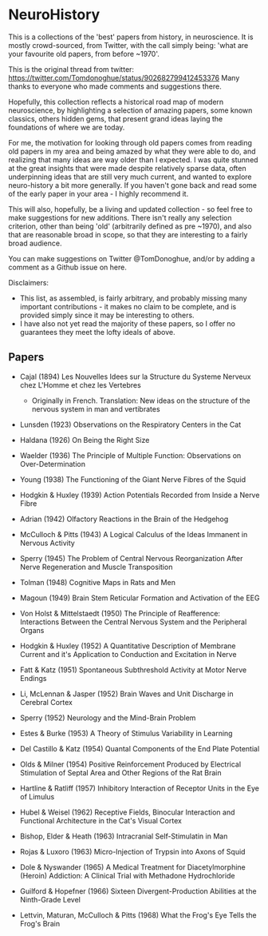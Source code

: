 # NeuroHistory

This is a collections of the 'best' papers from history, in neuroscience. It is mostly crowd-sourced, from Twitter, with the call simply being: 'what are your favourite old papers, from before ~1970'. 

This is the original thread from twitter: https://twitter.com/Tomdonoghue/status/902682799412453376
Many thanks to everyone who made comments and suggestions there. 

Hopefully, this collection reflects a historical road map of modern neuroscience, by highlighting a selection of amazing papers, some known classics, others hidden gems, that present grand ideas laying the foundations of where we are today. 

For me, the motivation for looking through old papers comes from reading old papers in my area and being amazed by what they were able to do, and realizing that many ideas are way older than I expected. I was quite stunned at the great insights that were made despite relatively sparse data, often underpinning ideas that are still very much current, and wanted to explore neuro-history a bit more generally. If you haven't gone back and read some of the early paper in your area - I highly recommend it. 

This will also, hopefully, be a living and updated collection - so feel free to make suggestions for new additions. There isn't really any selection criterion, other than being 'old' (arbitrarily defined as pre ~1970), and also that are reasonable broad in scope, so that they are interesting to a fairly broad audience. 

You can make suggestions on Twitter @TomDonoghue, and/or by adding a comment as a Github issue on here. 

Disclaimers:
  - This list, as assembled, is fairly arbitrary, and probably missing many important contributions - it makes no claim to be complete, and is provided simply since it may be interesting to others. 
  - I have also not yet read the majority of these papers, so I offer no guarantees they meet the lofty ideals of above.

## Papers

- Cajal (1894) Les Nouvelles Idees sur la Structure du Systeme Nerveux chez L'Homme et chez les Vertebres
  - Originally in French. Translation: New ideas on the structure of the nervous system in man and vertibrates

- Lunsden (1923) Observations on the Respiratory Centers in the Cat

- Haldana (1926) On Being the Right Size

- Waelder (1936) The Principle of Multiple Function: Observations on Over-Determination

- Young (1938) The Functioning of the Giant Nerve Fibres of the Squid

- Hodgkin & Huxley (1939) Action Potentials Recorded from Inside a Nerve Fibre

- Adrian (1942) Olfactory Reactions in the Brain of the Hedgehog

- McCulloch & Pitts (1943) A Logical Calculus of the Ideas Immanent in Nervous Activity

- Sperry (1945) The Problem of Central Nervous Reorganization After Nerve Regeneration and Muscle Transposition

- Tolman (1948) Cognitive Maps in Rats and Men

- Magoun (1949) Brain Stem Reticular Formation and Activation of the EEG

- Von Holst & Mittelstaedt (1950) The Principle of Reafference: Interactions Between the Central Nervous System and the Peripheral Organs

- Hodgkin & Huxley (1952) A Quantitative Description of Membrane Current and it's Application to Conduction and Excitation in Nerve

- Fatt & Katz (1951) Spontaneous Subthreshold Activity at Motor Nerve Endings

- Li, McLennan & Jasper (1952) Brain Waves and Unit Discharge in Cerebral Cortex

- Sperry (1952) Neurology and the Mind-Brain Problem

- Estes & Burke (1953) A Theory of Stimulus Variability in Learning

- Del Castillo & Katz (1954) Quantal Components of the End Plate Potential

- Olds & Milner (1954) Positive Reinforcement Produced by Electrical Stimulation of Septal Area and Other Regions of the Rat Brain

- Hartline & Ratliff (1957) Inhibitory Interaction of Receptor Units in the Eye of Limulus

- Hubel & Weisel (1962) Receptive Fields, Binocular Interaction and Functional Architecture in the Cat's Visual Cortex

- Bishop, Elder & Heath (1963) Intracranial Self-Stimulatin in Man

- Rojas & Luxoro (1963) Micro-Injection of Trypsin into Axons of Squid

- Dole & Nyswander (1965) A Medical Treatment for Diacetylmorphine (Heroin) Addiction: A Clinical Trial with Methadone Hydrochloride

- Guilford & Hopefner (1966) Sixteen Divergent-Production Abilities at the Ninth-Grade Level

- Lettvin, Maturan, McCulloch & Pitts (1968) What the Frog's Eye Tells the Frog's Brain
